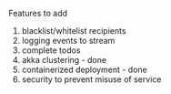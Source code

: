 Features to add
1) blacklist/whitelist recipients
2) logging events to stream
3) complete todos
4) akka clustering - done
5) containerized deployment - done
6) security to prevent misuse of service